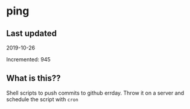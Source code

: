 # ping

## Last updated
2019-10-26

Incremented: 945

## What is this??
Shell scripts to push commits to github errday. Throw it on a server and schedule the script with `cron`

